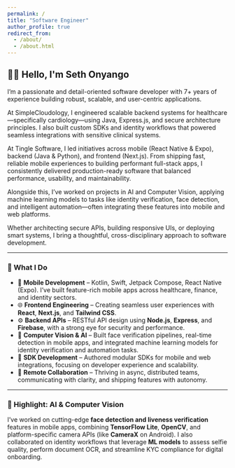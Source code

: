 ```yaml
---
permalink: /
title: "Software Engineer"
author_profile: true
redirect_from: 
  - /about/
  - /about.html
---
```


## 👋🏽 Hello, I'm Seth Onyango

I’m a passionate and detail-oriented software developer with 7+ years of experience building robust, scalable, and user-centric applications.

At SimpleCloudology, I engineered scalable backend systems for healthcare—specifically cardiology—using Java, Express.js, and secure architecture principles. I also built custom SDKs and identity workflows that powered seamless integrations with sensitive clinical systems.

At Tingle Software, I led initiatives across mobile (React Native & Expo), backend (Java & Python), and frontend (Next.js). From shipping fast, reliable mobile experiences to building performant full-stack apps, I consistently delivered production-ready software that balanced performance, usability, and maintainability.

Alongside this, I’ve worked on projects in AI and Computer Vision, applying machine learning models to tasks like identity verification, face detection, and intelligent automation—often integrating these features into mobile and web platforms.

Whether architecting secure APIs, building responsive UIs, or deploying smart systems, I bring a thoughtful, cross-disciplinary approach to software development.

---

### 💼 What I Do

- 📱 **Mobile Development** – Kotlin, Swift, Jetpack Compose, React Native (Expo). I’ve built feature-rich mobile apps across healthcare, finance, and identity sectors.
- 🌐 **Frontend Engineering** – Creating seamless user experiences with **React**, **Next.js**, and **Tailwind CSS**.
- ⚙️ **Backend APIs** – RESTful API design using **Node.js**, **Express**, and **Firebase**, with a strong eye for security and performance.
- 🧠 **Computer Vision & AI** – Built face verification pipelines, real-time detection in mobile apps, and integrated machine learning models for identity verification and automation tasks.
- 🧪 **SDK Development** – Authored modular SDKs for mobile and web integrations, focusing on developer experience and scalability.
- 🤝 **Remote Collaboration** – Thriving in async, distributed teams, communicating with clarity, and shipping features with autonomy.

---

### 🔬 Highlight: AI & Computer Vision

I’ve worked on cutting-edge **face detection and liveness verification** features in mobile apps, combining **TensorFlow Lite**, **OpenCV**, and platform-specific camera APIs (like **CameraX** on Android). I also collaborated on identity workflows that leverage **ML models** to assess selfie quality, perform document OCR, and streamline KYC compliance for digital onboarding.

